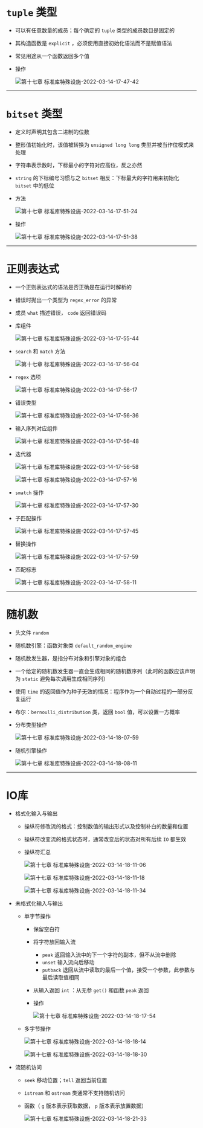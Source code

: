 # **`tuple` 类型**

- 可以有任意数量的成员；每个确定的 `tuple` 类型的成员数目是固定的

- 其构造函数是 `explicit` ，必须使用直接初始化语法而不是赋值语法

- 常见用途从一个函数返回多个值

- 操作

    ![第十七章 标准库特殊设施-2022-03-14-17-47-42](https://raw.githubusercontent.com/Be-A-God/Drawing-bed/main/note/%E7%AC%AC%E5%8D%81%E4%B8%83%E7%AB%A0%20%E6%A0%87%E5%87%86%E5%BA%93%E7%89%B9%E6%AE%8A%E8%AE%BE%E6%96%BD-2022-03-14-17-47-42.png)

---

# **`bitset` 类型**

- 定义时声明其包含二进制的位数

- 整形值初始化时，该值被转换为 `unsigned long long` 类型并被当作位模式来处理

- 字符串表示数时，下标最小的字符对应高位，反之亦然

- `string` 的下标编号习惯与之 `bitset` 相反：下标最大的字符用来初始化 `bitset` 中的低位

- 方法

    ![第十七章 标准库特殊设施-2022-03-14-17-51-24](https://raw.githubusercontent.com/Be-A-God/Drawing-bed/main/note/%E7%AC%AC%E5%8D%81%E4%B8%83%E7%AB%A0%20%E6%A0%87%E5%87%86%E5%BA%93%E7%89%B9%E6%AE%8A%E8%AE%BE%E6%96%BD-2022-03-14-17-51-24.png)

- 操作

    ![第十七章 标准库特殊设施-2022-03-14-17-51-38](https://raw.githubusercontent.com/Be-A-God/Drawing-bed/main/note/%E7%AC%AC%E5%8D%81%E4%B8%83%E7%AB%A0%20%E6%A0%87%E5%87%86%E5%BA%93%E7%89%B9%E6%AE%8A%E8%AE%BE%E6%96%BD-2022-03-14-17-51-38.png)

---

# **正则表达式**

- 一个正则表达式的语法是否正确是在运行时解析的

- 错误时抛出一个类型为 `regex_error` 的异常

- 成员 `what` 描述错误， `code` 返回错误码

- 库组件

    ![第十七章 标准库特殊设施-2022-03-14-17-55-44](https://raw.githubusercontent.com/Be-A-God/Drawing-bed/main/note/%E7%AC%AC%E5%8D%81%E4%B8%83%E7%AB%A0%20%E6%A0%87%E5%87%86%E5%BA%93%E7%89%B9%E6%AE%8A%E8%AE%BE%E6%96%BD-2022-03-14-17-55-44.png)

- `search` 和 `match` 方法

    ![第十七章 标准库特殊设施-2022-03-14-17-56-04](https://raw.githubusercontent.com/Be-A-God/Drawing-bed/main/note/%E7%AC%AC%E5%8D%81%E4%B8%83%E7%AB%A0%20%E6%A0%87%E5%87%86%E5%BA%93%E7%89%B9%E6%AE%8A%E8%AE%BE%E6%96%BD-2022-03-14-17-56-04.png)

- `regex` 选项

    ![第十七章 标准库特殊设施-2022-03-14-17-56-17](https://raw.githubusercontent.com/Be-A-God/Drawing-bed/main/note/%E7%AC%AC%E5%8D%81%E4%B8%83%E7%AB%A0%20%E6%A0%87%E5%87%86%E5%BA%93%E7%89%B9%E6%AE%8A%E8%AE%BE%E6%96%BD-2022-03-14-17-56-17.png)

- 错误类型

    ![第十七章 标准库特殊设施-2022-03-14-17-56-36](https://raw.githubusercontent.com/Be-A-God/Drawing-bed/main/note/%E7%AC%AC%E5%8D%81%E4%B8%83%E7%AB%A0%20%E6%A0%87%E5%87%86%E5%BA%93%E7%89%B9%E6%AE%8A%E8%AE%BE%E6%96%BD-2022-03-14-17-56-36.png)

- 输入序列对应组件

    ![第十七章 标准库特殊设施-2022-03-14-17-56-48](https://raw.githubusercontent.com/Be-A-God/Drawing-bed/main/note/%E7%AC%AC%E5%8D%81%E4%B8%83%E7%AB%A0%20%E6%A0%87%E5%87%86%E5%BA%93%E7%89%B9%E6%AE%8A%E8%AE%BE%E6%96%BD-2022-03-14-17-56-48.png)

- 迭代器

    ![第十七章 标准库特殊设施-2022-03-14-17-56-58](https://raw.githubusercontent.com/Be-A-God/Drawing-bed/main/note/%E7%AC%AC%E5%8D%81%E4%B8%83%E7%AB%A0%20%E6%A0%87%E5%87%86%E5%BA%93%E7%89%B9%E6%AE%8A%E8%AE%BE%E6%96%BD-2022-03-14-17-56-58.png)

    ![第十七章 标准库特殊设施-2022-03-14-17-57-16](https://raw.githubusercontent.com/Be-A-God/Drawing-bed/main/note/%E7%AC%AC%E5%8D%81%E4%B8%83%E7%AB%A0%20%E6%A0%87%E5%87%86%E5%BA%93%E7%89%B9%E6%AE%8A%E8%AE%BE%E6%96%BD-2022-03-14-17-57-16.png)

- `smatch` 操作

    ![第十七章 标准库特殊设施-2022-03-14-17-57-30](https://raw.githubusercontent.com/Be-A-God/Drawing-bed/main/note/%E7%AC%AC%E5%8D%81%E4%B8%83%E7%AB%A0%20%E6%A0%87%E5%87%86%E5%BA%93%E7%89%B9%E6%AE%8A%E8%AE%BE%E6%96%BD-2022-03-14-17-57-30.png)

- 子匹配操作

    ![第十七章 标准库特殊设施-2022-03-14-17-57-45](https://raw.githubusercontent.com/Be-A-God/Drawing-bed/main/note/%E7%AC%AC%E5%8D%81%E4%B8%83%E7%AB%A0%20%E6%A0%87%E5%87%86%E5%BA%93%E7%89%B9%E6%AE%8A%E8%AE%BE%E6%96%BD-2022-03-14-17-57-45.png)

- 替换操作

    ![第十七章 标准库特殊设施-2022-03-14-17-57-59](https://raw.githubusercontent.com/Be-A-God/Drawing-bed/main/note/%E7%AC%AC%E5%8D%81%E4%B8%83%E7%AB%A0%20%E6%A0%87%E5%87%86%E5%BA%93%E7%89%B9%E6%AE%8A%E8%AE%BE%E6%96%BD-2022-03-14-17-57-59.png)

- 匹配标志

    ![第十七章 标准库特殊设施-2022-03-14-17-58-11](https://raw.githubusercontent.com/Be-A-God/Drawing-bed/main/note/%E7%AC%AC%E5%8D%81%E4%B8%83%E7%AB%A0%20%E6%A0%87%E5%87%86%E5%BA%93%E7%89%B9%E6%AE%8A%E8%AE%BE%E6%96%BD-2022-03-14-17-58-11.png)

---

# **随机数**

- 头文件 `random`

- 随机数引擎：函数对象类 `default_random_engine`

- 随机数发生器，是指分布对象和引擎对象的组合

- 一个给定的随机数发生器一直会生成相同的随机数序列（此时的函数应该声明为 `static` 避免每次调用生成相同序列）

- 使用 `time` 的返回值作为种子无效的情况：程序作为一个自动过程的一部分反复运行

- 布尔：`bernoulli_distribution` 类，返回 `bool` 值，可以设置一方概率

- 分布类型操作

    ![第十七章 标准库特殊设施-2022-03-14-18-07-59](https://raw.githubusercontent.com/Be-A-God/Drawing-bed/main/note/%E7%AC%AC%E5%8D%81%E4%B8%83%E7%AB%A0%20%E6%A0%87%E5%87%86%E5%BA%93%E7%89%B9%E6%AE%8A%E8%AE%BE%E6%96%BD-2022-03-14-18-07-59.png)

- 随机引擎操作

    ![第十七章 标准库特殊设施-2022-03-14-18-08-11](https://raw.githubusercontent.com/Be-A-God/Drawing-bed/main/note/%E7%AC%AC%E5%8D%81%E4%B8%83%E7%AB%A0%20%E6%A0%87%E5%87%86%E5%BA%93%E7%89%B9%E6%AE%8A%E8%AE%BE%E6%96%BD-2022-03-14-18-08-11.png)

---

# **IO库**

- 格式化输入与输出

  - 操纵符修改流的格式：控制数值的输出形式以及控制补白的数量和位置

  - 操纵符改变流的格式状态时，通常改变后的状态对所有后续 `IO` 都生效

  - 操纵符汇总

    ![第十七章 标准库特殊设施-2022-03-14-18-11-06](https://raw.githubusercontent.com/Be-A-God/Drawing-bed/main/note/%E7%AC%AC%E5%8D%81%E4%B8%83%E7%AB%A0%20%E6%A0%87%E5%87%86%E5%BA%93%E7%89%B9%E6%AE%8A%E8%AE%BE%E6%96%BD-2022-03-14-18-11-06.png)

    ![第十七章 标准库特殊设施-2022-03-14-18-11-18](https://raw.githubusercontent.com/Be-A-God/Drawing-bed/main/note/%E7%AC%AC%E5%8D%81%E4%B8%83%E7%AB%A0%20%E6%A0%87%E5%87%86%E5%BA%93%E7%89%B9%E6%AE%8A%E8%AE%BE%E6%96%BD-2022-03-14-18-11-18.png)

    ![第十七章 标准库特殊设施-2022-03-14-18-11-34](https://raw.githubusercontent.com/Be-A-God/Drawing-bed/main/note/%E7%AC%AC%E5%8D%81%E4%B8%83%E7%AB%A0%20%E6%A0%87%E5%87%86%E5%BA%93%E7%89%B9%E6%AE%8A%E8%AE%BE%E6%96%BD-2022-03-14-18-11-34.png)

- 未格式化输入与输出

  - 单字节操作

    - 保留空白符

    - 将字符放回输入流

      - `peak` 返回输入流中的下一个字符的副本，但不从流中删除
      - `unset` 输入流向后移动
      - `putback` 退回从流中读取的最后一个值，接受一个参数，此参数与最后读取值相同

    - 从输入返回 `int` ：从无参 `get()` 和函数 `peak` 返回

    - 操作

        ![第十七章 标准库特殊设施-2022-03-14-18-17-54](https://raw.githubusercontent.com/Be-A-God/Drawing-bed/main/note/%E7%AC%AC%E5%8D%81%E4%B8%83%E7%AB%A0%20%E6%A0%87%E5%87%86%E5%BA%93%E7%89%B9%E6%AE%8A%E8%AE%BE%E6%96%BD-2022-03-14-18-17-54.png)

  - 多字节操作

      ![第十七章 标准库特殊设施-2022-03-14-18-18-14](https://raw.githubusercontent.com/Be-A-God/Drawing-bed/main/note/%E7%AC%AC%E5%8D%81%E4%B8%83%E7%AB%A0%20%E6%A0%87%E5%87%86%E5%BA%93%E7%89%B9%E6%AE%8A%E8%AE%BE%E6%96%BD-2022-03-14-18-18-14.png)

    ![第十七章 标准库特殊设施-2022-03-14-18-18-30](https://raw.githubusercontent.com/Be-A-God/Drawing-bed/main/note/%E7%AC%AC%E5%8D%81%E4%B8%83%E7%AB%A0%20%E6%A0%87%E5%87%86%E5%BA%93%E7%89%B9%E6%AE%8A%E8%AE%BE%E6%96%BD-2022-03-14-18-18-30.png)

- 流随机访问

  - `seek` 移动位置；`tell` 返回当前位置

  - `istream` 和  `ostream` 类通常不支持随机访问

  - 函数（ `g` 版本表示获取数据， `p` 版本表示放置数据）

      ![第十七章 标准库特殊设施-2022-03-14-18-21-33](https://raw.githubusercontent.com/Be-A-God/Drawing-bed/main/note/%E7%AC%AC%E5%8D%81%E4%B8%83%E7%AB%A0%20%E6%A0%87%E5%87%86%E5%BA%93%E7%89%B9%E6%AE%8A%E8%AE%BE%E6%96%BD-2022-03-14-18-21-33.png)

